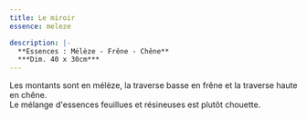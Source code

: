 ```yaml
---
title: Le miroir
essence: meleze

description: |-
  **Essences : Mélèze - Frêne - Chêne**
  ***Dim. 40 x 30cm***
---
```


Les montants sont en mélèze, la traverse basse en frêne et la traverse haute en chêne.
<br/> Le mélange d'essences feuillues et résineuses est plutôt chouette.
